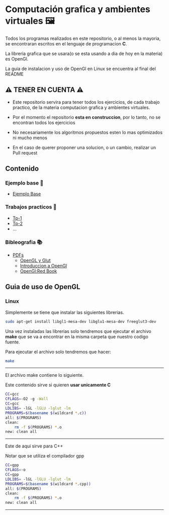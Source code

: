 # Computación grafica y ambientes virtuales 🖼️

Todos los programas realizados en este repositorio, o al menos la mayoria, se encontraran escritos en el lenguaje de programacion **C**.

La libreria grafica que se usara(o se esta usando a dia de hoy en la materia) es OpenGl.

La guia de instalacion y uso de OpenGl en Linux se encuentra al final del README

## ⚠️ TENER EN CUENTA ⚠️
- Este repositorio servira para tener todos los ejercicios, de cada trabajo practico, de la materia computacion grafica y ambientes virtuales.

- Por el momento el repositorio **esta en construccion**, por lo tanto, no se encontran todos los ejercicios

- No necesariamente los algoritmos propuestos esten lo mas optimizados ni mucho menos

- En el caso de querer proponer una solucion, o un cambio, realizar un Pull request

## Contenido

### Ejemplo base 📖
- [Ejemplo Base](./ejemplo_base/ejemplo.cpp)

### Trabajos practicos 📒
- [Tp-1](./Tp1)
- [Tp-2]()
- ...

### Bibleografia 📚
- [PDFs](./Material%20Bibleografico/)
	- [OpenGL y Glut](./Material%20Bibleografico/05_apuntes_opengl.pdf)
	- [Introduccion a OpenGl](./Material%20Bibleografico/03-2_body-OpenGL.pdf)
	- [OpenGl:Red Book](./Material%20Bibleografico/04_RedBook.pdf)

## Guia de uso de OpenGL
### Linux
Simplemente se tiene que instalar las siguientes librerias.
```bash
sudo apt-get install libgl1-mesa-dev libglu1-mesa-dev freeglut3-dev
```
Una vez instaladas las librerias solo tendremos que ejecutar el archivo **make** que se va a encontrar en la misma carpeta que nuestro codigo fuente.

Para ejecutar el archivo solo tendremos que hacer:
```bash
make
```
---
El archivo make contiene lo siguiente.

Este contenido sirve si quieren **usar unicamente C**

```bash
CC=gcc
CFLAGS=-O2 -g -Wall
CC=gcc
LDLIBS= -lGL -lGLU -lglut -lm
PROGRAMS=$(basename $(wildcard *.c)) 
all: $(PROGRAMS)
clean:
	rm -f $(PROGRAMS) *.o
new: clean all
```
---
Este de aqui sirve para C++

Notar que se utiliza el compilador gpp
```bash
CC=gpp
CFLAGS=-o
CC=gpp
LDLIBS= -lGL -lGLU -lglut -lm
PROGRAMS=$(basename $(wildcard *.cpp)) 
all: $(PROGRAMS)
clean:
	rm -f $(PROGRAMS) *.o
new: clean all
```
---
